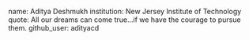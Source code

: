 
name: Aditya Deshmukh
institution: New Jersey Institute of Technology
quote: All our dreams can come true…if we have the courage to pursue them.
github_user: adityacd
